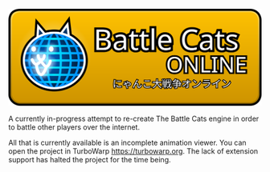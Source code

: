 ![Battle Cats ONLINE](https://raw.githubusercontent.com/tackymacaroni/battlecats-online/c2c94fa353b1bad7d49018071facba5752de21d5/bconline_banner.svg)

A currently in-progress attempt to re-create The Battle Cats engine in order to battle other players over the internet.

All that is currently available is an incomplete animation viewer. You can open the project in TurboWarp https://turbowarp.org. The lack of extension support has halted the project for the time being.
